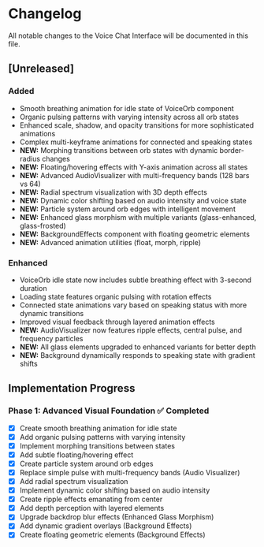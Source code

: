 # Changelog

All notable changes to the Voice Chat Interface will be documented in this file.

## [Unreleased]

### Added
- Smooth breathing animation for idle state of VoiceOrb component
- Organic pulsing patterns with varying intensity across all orb states
- Enhanced scale, shadow, and opacity transitions for more sophisticated animations
- Complex multi-keyframe animations for connected and speaking states
- **NEW:** Morphing transitions between orb states with dynamic border-radius changes
- **NEW:** Floating/hovering effects with Y-axis animation across all states
- **NEW:** Advanced AudioVisualizer with multi-frequency bands (128 bars vs 64)
- **NEW:** Radial spectrum visualization with 3D depth effects
- **NEW:** Dynamic color shifting based on audio intensity and voice state
- **NEW:** Particle system around orb edges with intelligent movement
- **NEW:** Enhanced glass morphism with multiple variants (glass-enhanced, glass-frosted)
- **NEW:** BackgroundEffects component with floating geometric elements
- **NEW:** Advanced animation utilities (float, morph, ripple)

### Enhanced
- VoiceOrb idle state now includes subtle breathing effect with 3-second duration
- Loading state features organic pulsing with rotation effects  
- Connected state animations vary based on speaking status with more dynamic transitions
- Improved visual feedback through layered animation effects
- **NEW:** AudioVisualizer now features ripple effects, central pulse, and frequency particles
- **NEW:** All glass elements upgraded to enhanced variants for better depth
- **NEW:** Background dynamically responds to speaking state with gradient shifts

## Implementation Progress

### Phase 1: Advanced Visual Foundation ✅ Completed
- [x] Create smooth breathing animation for idle state
- [x] Add organic pulsing patterns with varying intensity
- [x] Implement morphing transitions between states
- [x] Add subtle floating/hovering effect
- [x] Create particle system around orb edges
- [x] Replace simple pulse with multi-frequency bands (Audio Visualizer)
- [x] Add radial spectrum visualization
- [x] Implement dynamic color shifting based on audio intensity
- [x] Create ripple effects emanating from center
- [x] Add depth perception with layered elements
- [x] Upgrade backdrop blur effects (Enhanced Glass Morphism)
- [x] Add dynamic gradient overlays (Background Effects)
- [x] Create floating geometric elements (Background Effects)